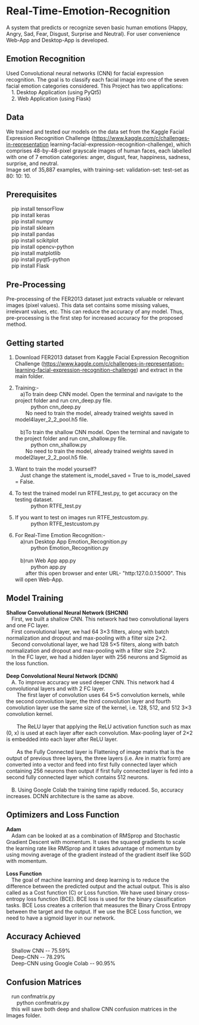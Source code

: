 # Real-Time-Emotion-Recognition
A system that predicts or recognize seven basic human emotions (Happy, Angry, Sad, Fear, Disgust, Surprise and Neutral). For user convenience Web-App and Desktop-App is developed.

## Emotion Recognition
Used Convolutional neural networks (CNN) for facial expression recognition. The goal is to classify each facial image into one of the seven facial emotion categories considered. This Project has two applications:<br>
&emsp;1. Desktop Application (using PyQt5)<br>
&emsp;2. Web Application (using Flask)

## Data
We trained and tested our models on the data set from the Kaggle Facial Expression Recognition Challenge (https://www.kaggle.com/c/challenges-in-representation learning-facial-expression-recognition-challenge), which comprises 48-by-48-pixel grayscale images of human faces, each labelled with one of 7 emotion categories: anger, disgust, fear, happiness, sadness, surprise, and neutral.<br>
Image set of 35,887 examples, with training-set: validation-set: test-set as 80: 10: 10.

## Prerequisites
&emsp;pip install tensorFlow<br>
&emsp;pip install keras<br>
&emsp;pip install numpy<br>
&emsp;pip install sklearn<br>
&emsp;pip install pandas<br>
&emsp;pip install scikitplot<br>
&emsp;pip install opencv-python<br>
&emsp;pip install matplotlib<br>
&emsp;pip install pyqt5-python<br>
&emsp;pip install Flask<br>

## Pre-Processing
Pre-processing of the FER2013 dataset just extracts valuable or relevant images (pixel values). This data set contains some missing values, irrelevant values, etc. This can reduce the accuracy of any model. Thus, pre-processing is the first step for increased accuracy for the proposed method.

## Getting started
1. Download FER2013 dataset from Kaggle Facial Expression Recognition Challenge (https://www.kaggle.com/c/challenges-in-representation-learning-facial-expression-recognition-challenge) and extract in the main folder.

2. Training:-<br> 
&emsp;a)To train deep CNN model. Open the terminal and navigate to the project folder and run cnn_deep.py file.<br>
&emsp;&emsp;&emsp;python cnn_deep.py<br>
&emsp;&emsp;No need to train the model, already trained weights saved in model4layer_2_2_pool.h5 file.<br><br>
&emsp;b)To train the shallow CNN model. Open the terminal and navigate to the project folder and run cnn_shallow.py file.<br>
&emsp;&emsp;&emsp;python cnn_shallow.py<br>
&emsp;&emsp;No need to train the model, already trained weights saved in model2layer_2_2_pool.h5 file.

3. Want to train the model yourself?<br>
&emsp;Just change the statement is_model_saved = True to is_model_saved = False.

4. To test the trained model run RTFE_test.py, to get accuracy on the testing dataset.<br>
&emsp;&emsp;&emsp;python RTFE_test.py

5. If you want to test on images run RTFE_testcustom.py.<br>
&emsp;&emsp;&emsp;python RTFE_testcustom.py

6. For Real-Time Emotion Recognition:-<br> 
&emsp;a)run Desktop App Emotion_Recognition.py<br>
&emsp;&emsp;&emsp;python Emotion_Recognition.py<br><br>
&emsp;b)run Web App app.py<br>
&emsp;&emsp;&emsp;python app.py<br>
&emsp;&emsp;after this open browser and enter URL- "http:127.0.0.1:5000". This will open Web-App.

## Model Training

**Shallow Convolutional Neural Network (SHCNN)**<br>
&emsp;First, we built a shallow CNN. This network had two convolutional layers and one FC layer.<br>
&emsp;First convolutional layer, we had 64 3×3 filters, along with batch normalization and dropout and max-pooling with a filter size 2×2.<br>
&emsp;Second convolutional layer, we had 128 5×5 filters, along with batch normalization and dropout and max-pooling with a filter size 2×2.<br>
&emsp;In the FC layer, we had a hidden layer with 256 neurons and Sigmoid as the loss function.<br><br>
**Deep Convolutional Neural Network (DCNN)**<br>
&emsp;A. To improve accuracy we used deeper CNN. This network had 4 convolutional layers and with 2 FC layer.<br>
&emsp;&emsp;The first layer of convolution uses 64 5×5 convolution kernels, while the second convolution layer, the third convolution layer and fourth convolution layer use the same size of the kernel, i.e. 128, 512, and 512 3×3 convolution kernel.<br><br>
&emsp;&emsp;The ReLU layer that applying the ReLU activation function such as max (0, x) is used at each layer after each convolution. Max-pooling layer of 2×2 is embedded into each layer after ReLU layer.<br><br>
&emsp;&emsp;As the Fully Connected layer is Flattening of image matrix that is the output of previous three layers, the three layers (i.e. Are in matrix form) are converted into a vector and feed into first fully connected layer which containing 256 neurons then output if first fully connected layer is fed into a second fully connected layer which contains 512 neurons.<br><br>
&emsp;B. Using Google Colab the training time rapidly reduced. So, accuracy increases. DCNN architecture is the same as above.

## Optimizers and Loss Function

**Adam**<br>
&emsp;Adam can be looked at as a combination of RMSprop and Stochastic Gradient Descent with momentum. It uses the squared gradients to scale the learning rate like RMSprop and it takes advantage of momentum by using moving average of the gradient instead of the gradient itself like SGD with momentum.<br><br>
**Loss Function**<br>
&emsp;The goal of machine learning and deep learning is to reduce the difference between the predicted output and the actual output. This is also called as a Cost function (C) or Loss function. We have used binary cross-entropy loss function (BCE). BCE loss is used for the binary classification tasks. BCE Loss creates a criterion that measures the Binary Cross Entropy between the target and the output. If we use the BCE Loss function, we need to have a sigmoid layer in our network.

## Accuracy Achieved

&emsp;Shallow CNN -- 75.59%<br>
&emsp;Deep-CNN    -- 78.29%<br>
&emsp;Deep-CNN using Google Colab -- 90.95%

## Confusion Matrices
&emsp;run confmatrix.py<br>
&emsp;&emsp;python confmatrix.py<br>
&emsp;this will save both deep and shallow CNN confusion matrices in the Images folder.
